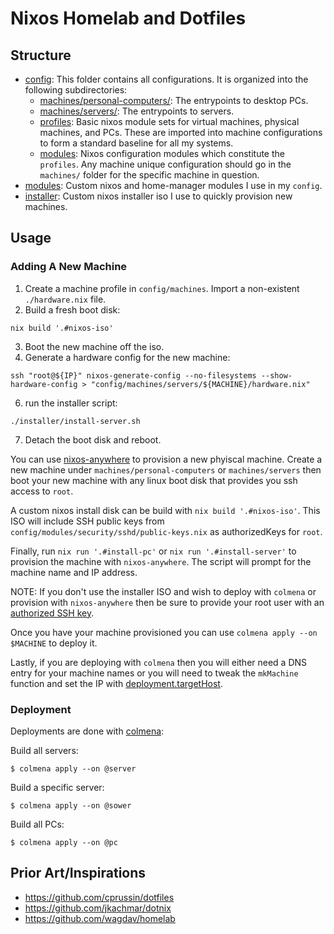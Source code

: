 # Nixos Homelab and Dotfiles

## Structure

- [config](https://github.com/solomon-b/nixos-config/tree/main/config): This folder contains all configurations. It is organized into the following subdirectories: 
  - [machines/personal-computers/<name>](https://github.com/solomon-b/nixos-config/tree/main/config/machines/personal-computers): The entrypoints to desktop PCs. 
  - [machines/servers/<name>](https://github.com/solomon-b/nixos-config/tree/main/config/machines/servers): The entrypoints to servers.
  - [profiles](https://github.com/solomon-b/nixos-config/tree/main/config/profiles): Basic nixos module sets for virtual machines, physical machines, and PCs. These are imported into machine configurations to form a standard baseline for all my systems.
  - [modules](https://github.com/solomon-b/nixos-config/tree/main/config/modules): Nixos configuration modules which constitute the `profiles`. Any machine unique configuration should go in the `machines/` folder for the specific machine in question.
- [modules](https://github.com/solomon-b/nixos-config/tree/main/modules): Custom nixos and home-manager modules I use in my `config`.
- [installer](https://github.com/solomon-b/nixos-config/tree/main/installer): Custom nixos installer iso I use to quickly provision new machines.
## Usage
### Adding A New Machine

1. Create a machine profile in `config/machines`. Import a non-existent `./hardware.nix` file.
2. Build a fresh boot disk:
```
nix build '.#nixos-iso'
```
3. Boot the new machine off the iso.
4. Generate a hardware config for the new machine:
```
ssh "root@${IP}" nixos-generate-config --no-filesystems --show-hardware-config > "config/machines/servers/${MACHINE}/hardware.nix"
```
6. run the installer script:
```
./installer/install-server.sh
```
7. Detach the boot disk and reboot.

You can use [nixos-anywhere](https://github.com/numtide/nixos-anywhere) to provision a new phyiscal machine. Create a new machine under `machines/personal-computers` or `machines/servers` then boot your new machine with any linux boot disk that provides you ssh access to `root`. 

A custom nixos install disk can be build with `nix build '.#nixos-iso'`. This ISO will include SSH public keys from `config/modules/security/sshd/public-keys.nix` as authorizedKeys for `root`.

Finally, run `nix run '.#install-pc'` or `nix run '.#install-server'` to provision the machine with `nixos-anywhere`. The script will prompt for the machine name and IP address.

NOTE: If you don't use the installer ISO and wish to deploy with `colmena` or provision with `nixos-anywhere` then be sure to provide your root user with an [authorized SSH key](https://github.com/solomon-b/nixos-config/blob/main/installer/configuration.nix#L48).

Once you have your machine provisioned you can use `colmena apply --on $MACHINE` to deploy it.

Lastly, if you are deploying with `colmena` then you will either need a DNS entry for your machine names or you will need to tweak the `mkMachine` function and set the IP with [deployment.targetHost](https://colmena.cli.rs/unstable/reference/deployment.html#deploymenttargethost).

### Deployment
Deployments are done with [colmena](https://colmena.cli.rs/unstable/reference/deployment.html#deploymenttargethost):

Build all servers:
```
$ colmena apply --on @server
```

Build a specific server:
```
$ colmena apply --on @sower
```

Build all PCs:
```
$ colmena apply --on @pc
```

## Prior Art/Inspirations

- https://github.com/cprussin/dotfiles
- https://github.com/jkachmar/dotnix
- https://github.com/wagdav/homelab
